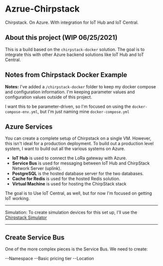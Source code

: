 # Azrue-Chirpstack
Chirpstack. On Azure. With integration for IoT Hub and IoT Central.

## About this project (WIP 06/25/2021)
This is a build based on the `chirpstack-docker` solution.
The goal is to integrate this with other Azure backend solutions like IoT Hub and IoT Central. 

## Notes from Chirpstack Docker Example

**Notes:** I've added a `/chirpstack-docker` folder to keep my docker compose and configuration information. I'm keeping parameter values and configuration values outside of this project. 

I want this to be parameter-driven, so I'm focused on using the `docker-compose-env.yml`, but I'm just naming mine `docker-compose.yml`

## Azure Services

You can create a complete setup of Chirpstack on a single VM. However, this isn't ideal for a production deployment. To build out a production level system, I want to build out all the various systems on Azure.

* **IoT Hub** is used to connect the LoRa gateway with Azure.
* **Service Bus** is used for messaging between IoT Hub and ChirpStack Network Server (uplink).
* **PostgreSQL** is the hosted database server for the two databases.
* **Cache for Redis** is used for the hosted Redis solution.
* **Virtual Machine** is used for hosting the ChirpStack stack

The goal is to Use IoT Central, as well, but for now I'm focused on getting IoT working. 

---
Simulation: To create simulation devices for this set up, I'll use the [Chirpstack Simulator](https://github.com/brocaar/chirpstack-simulator)

---
## Create Service Bus
One of the more complex pieces is the Service Bus. We need to create:

--Namespace
--Basic pricing tier
--Location
